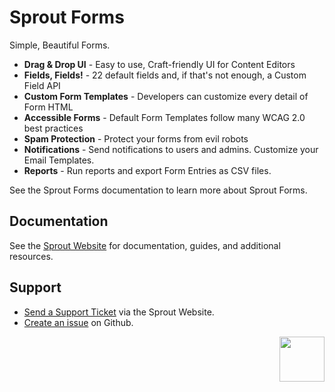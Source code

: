 # Sprout Forms

Simple, Beautiful Forms.

- **Drag & Drop UI** - Easy to use, Craft-friendly UI for Content Editors
- **Fields, Fields!** - 22 default fields and, if that's not enough, a Custom Field API 
- **Custom Form Templates** - Developers can customize every detail of Form HTML
- **Accessible Forms** - Default Form Templates follow many WCAG 2.0 best practices
- **Spam Protection** - Protect your forms from evil robots
- **Notifications** - Send notifications to users and admins. Customize your Email Templates.
- **Reports** - Run reports and export Form Entries as CSV files.

See the Sprout Forms documentation to learn more about Sprout Forms.

## Documentation

See the [Sprout Website](https://sprout.barrelstrengthdesign.com/docs/forms/) for documentation, guides, and additional resources. 

## Support

- [Send a Support Ticket](https://sprout.barrelstrengthdesign.com/craft-plugins/request/support) via the Sprout Website.
- [Create an issue](https://github.com/barrelstrength/craft-sprout-forms/issues) on Github.

<a href="https://sprout.barrelstrengthdesign.com" target="_blank">
  <img src="https://s3.amazonaws.com/sprout.barrelstrengthdesign.com-assets/content/plugins/sprout-icon.svg" width="72" align="right">
</a>
